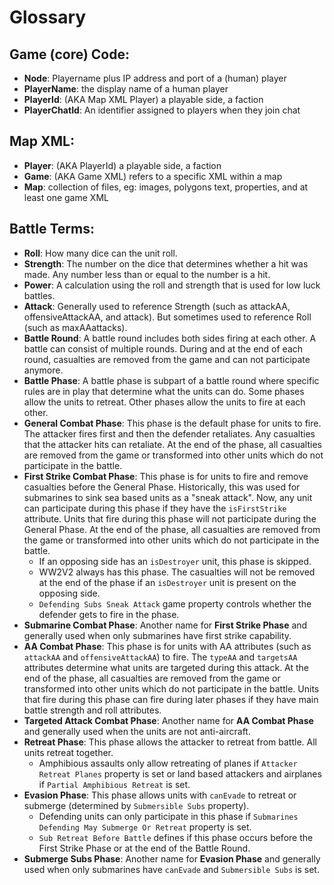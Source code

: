 # Glossary

## Game (core) Code:
- **Node**: Playername plus IP address and port of a (human) player
- **PlayerName**: the display name of a human player
- **PlayerId**: (AKA Map XML Player) a playable side, a faction
- **PlayerChatId**: An identifier assigned to players when they join chat

## Map XML:
- **Player**: (AKA PlayerId) a playable side, a faction
- **Game**: (AKA Game XML) refers to a specific XML within a map
- **Map**: collection of files, eg: images, polygons text, properties, and at least one game XML

## Battle Terms:
- **Roll**: How many dice can the unit roll.
- **Strength**: The number on the dice that determines whether a hit was made. Any number less than or equal to the number is a hit.
- **Power**: A calculation using the roll and strength that is used for low luck battles.
- **Attack**: Generally used to reference Strength (such as attackAA, offensiveAttackAA, and attack). But sometimes used to reference Roll (such as maxAAattacks).
- **Battle Round**: A battle round includes both sides firing at each other. A battle can consist of multiple rounds. During and at the end of each round, casualties are removed from the game and can not participate anymore.
- **Battle Phase**: A battle phase is subpart of a battle round where specific rules are in play that determine what the units can do. Some phases allow the units to retreat. Other phases allow the units to fire at each other.
- **General Combat Phase**: This phase is the default phase for units to fire. The attacker fires first and then the defender retaliates. Any casualties that the attacker hits can retaliate. At the end of the phase, all casualties are removed from the game or transformed into other units which do not participate in the battle.
- **First Strike Combat Phase**: This phase is for units to fire and remove casualties before the General Phase. Historically, this was used for submarines to sink sea based units as a "sneak attack". Now, any unit can participate during this phase if they have the `isFirstStrike` attribute. Units that fire during this phase will not participate during the General Phase. At the end of the phase, all casualties are removed from the game or transformed into other units which do not participate in the battle.
  - If an opposing side has an `isDestroyer` unit, this phase is skipped.
  - WW2V2 always has this phase. The casualties will not be removed at the end of the phase if an `isDestroyer` unit is present on the opposing side.
  - `Defending Subs Sneak Attack` game property controls whether the defender gets to fire in the phase.
- **Submarine Combat Phase**: Another name for **First Strike Phase** and generally used when only submarines have first strike capability.
- **AA Combat Phase**: This phase is for units with AA attributes (such as `attackAA` and `offensiveAttackAA`) to fire. The `typeAA` and `targetsAA` attributes determine what units are targeted during this attack. At the end of the phase, all casualties are removed from the game or transformed into other units which do not participate in the battle. Units that fire during this phase can fire during later phases if they have main battle strength and roll attributes.
- **Targeted Attack Combat Phase**: Another name for **AA Combat Phase** and generally used when the units are not anti-aircraft.
- **Retreat Phase**: This phase allows the attacker to retreat from battle. All units retreat together.
  - Amphibious assaults only allow retreating of planes if `Attacker Retreat Planes` property is set or land based attackers and airplanes if `Partial Amphibious Retreat` is set.
- **Evasion Phase**: This phase allows units with `canEvade` to retreat or submerge (determined by `Submersible Subs` property).
  - Defending units can only participate in this phase if `Submarines Defending May Submerge Or Retreat` property is set.
  - `Sub Retreat Before Battle` defines if this phase occurs before the First Strike Phase or at the end of the Battle Round.
- **Submerge Subs Phase**: Another name for **Evasion Phase** and generally used when only submarines have `canEvade` and `Submersible Subs` is set.
